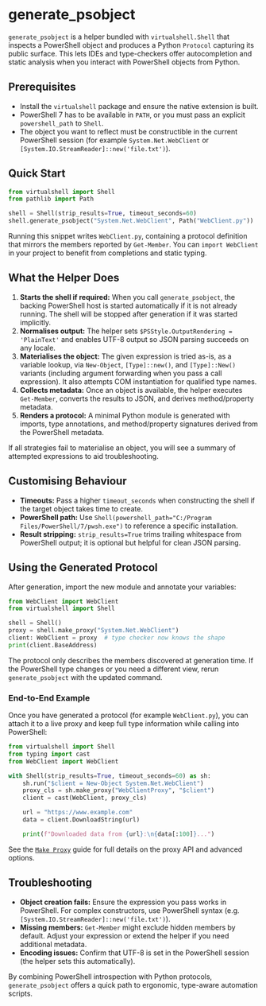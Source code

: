 # generate_psobject

`generate_psobject` is a helper bundled with `virtualshell.Shell` that inspects a PowerShell object and produces a Python `Protocol` capturing its public surface. This lets IDEs and type-checkers offer autocompletion and static analysis when you interact with PowerShell objects from Python.

## Prerequisites

- Install the `virtualshell` package and ensure the native extension is built.
- PowerShell 7 has to be available in `PATH`, or you must pass an explicit `powershell_path` to `Shell`.
- The object you want to reflect must be constructible in the current PowerShell session (for example `System.Net.WebClient` or `[System.IO.StreamReader]::new('file.txt')`).

## Quick Start

```python
from virtualshell import Shell
from pathlib import Path

shell = Shell(strip_results=True, timeout_seconds=60)
shell.generate_psobject("System.Net.WebClient", Path("WebClient.py"))
```

Running this snippet writes `WebClient.py`, containing a protocol definition that mirrors the members reported by `Get-Member`. You can `import WebClient` in your project to benefit from completions and static typing.

## What the Helper Does

1. **Starts the shell if required:** When you call `generate_psobject`, the backing PowerShell host is started automatically if it is not already running. The shell will be stopped after generation if it was started implicitly.
2. **Normalises output:** The helper sets `$PSStyle.OutputRendering = 'PlainText'` and enables UTF-8 output so JSON parsing succeeds on any locale.
3. **Materialises the object:** The given expression is tried as-is, as a variable lookup, via `New-Object`, `[Type]::new()`, and `[Type]::New()` variants (including argument forwarding when you pass a call expression). It also attempts COM instantiation for qualified type names.
4. **Collects metadata:** Once an object is available, the helper executes `Get-Member`, converts the results to JSON, and derives method/property metadata.
5. **Renders a protocol:** A minimal Python module is generated with imports, type annotations, and method/property signatures derived from the PowerShell metadata.

If all strategies fail to materialise an object, you will see a summary of attempted expressions to aid troubleshooting.

## Customising Behaviour

- **Timeouts:** Pass a higher `timeout_seconds` when constructing the shell if the target object takes time to create.
- **PowerShell path:** Use `Shell(powershell_path="C:/Program Files/PowerShell/7/pwsh.exe")` to reference a specific installation.
- **Result stripping:** `strip_results=True` trims trailing whitespace from PowerShell output; it is optional but helpful for clean JSON parsing.

## Using the Generated Protocol

After generation, import the new module and annotate your variables:

```python
from WebClient import WebClient
from virtualshell import Shell

shell = Shell()
proxy = shell.make_proxy("System.Net.WebClient")
client: WebClient = proxy  # type checker now knows the shape
print(client.BaseAddress)
```

The protocol only describes the members discovered at generation time. If the PowerShell type changes or you need a different view, rerun `generate_psobject` with the updated command.

### End-to-End Example

Once you have generated a protocol (for example `WebClient.py`), you can attach it to a live proxy and keep full type information while calling into PowerShell:

```python
from virtualshell import Shell
from typing import cast
from WebClient import WebClient

with Shell(strip_results=True, timeout_seconds=60) as sh:
	sh.run("$client = New-Object System.Net.WebClient")
	proxy_cls = sh.make_proxy("WebClientProxy", "$client")
	client = cast(WebClient, proxy_cls)

	url = "https://www.example.com"
	data = client.DownloadString(url)

	print(f"Downloaded data from {url}:\n{data[:100]}...")
```

See the [`Make Proxy`](Make_Proxy.md) guide for full details on the proxy API and advanced options.

## Troubleshooting

- **Object creation fails:** Ensure the expression you pass works in PowerShell. For complex constructors, use PowerShell syntax (e.g. `[System.IO.StreamReader]::new('file.txt')`).
- **Missing members:** `Get-Member` might exclude hidden members by default. Adjust your expression or extend the helper if you need additional metadata.
- **Encoding issues:** Confirm that UTF-8 is set in the PowerShell session (the helper sets this automatically).

By combining PowerShell introspection with Python protocols, `generate_psobject` offers a quick path to ergonomic, type-aware automation scripts.
